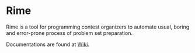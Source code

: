 Rime
========

Rime is a tool for programming contest organizers to automate usual, boring and error-prone process of problem set preparation.

Documentations are found at [Wiki](https://github.com/nya3jp/rime/wiki).
